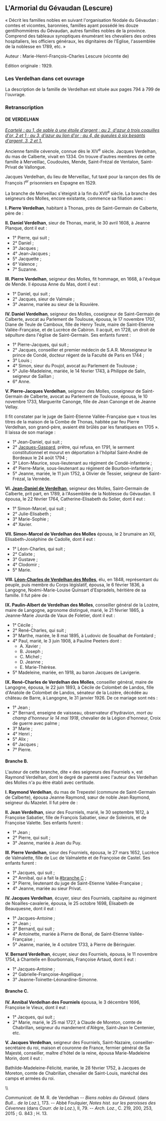 ## L'Armorial du Gévaudan (Lescure)

« Décrit les familles nobles en suivant l'organisation féodale du Gévaudan : comtes et vicomtes, baronnies, familles ayant possédé les douze gentilhommières du Gévaudan, autres familles nobles de la province. Comprend des tableaux synoptiques énumérant les chevaliers des ordres hospitaliers, les officiers généraux, les dignitaires de l'Eglise, l'assemblée de la noblesse en 1789, etc. »

Auteur : Marie-Henri-François-Charles Lescure (vicomte de)

Edition originale : 1929.

### Les Verdelhan dans cet ouvrage

La description de la famille de Verdelhan est située aux pages 794 à 799 de l'ouvrage.

### Retranscription

#### DE VERDELHAN

*[Ecartelé : au 1, de sable à une étoile d'argent ; au 2, d'azur à trois coquilles d'or, 2 et 1 ; au 3, d'azur au lion d'or ; au 4, de gueules à six besants d'argent, 3, 2 et 1.](armoiries_des_verdelhan)*

Ancienne famille cévenole, connue dès le XIV<sup>e</sup> siècle. Jacques Verdelhan, du mas de Calberte, vivait en 1334. On trouve d'autres membres de cette famille à Merveillac, Coudoules, Mende, Saint-Frézal de Ventalon, Saint-Privat de Vallongue.

Jacques Verdelhan, du lieu de Merveillac, fut taxé pour la rançon des fils de François I<sup>er</sup> prisonniers en Espagne en 1529.

La branche de Merveillac s'éteignit à la fin du XVII<sup>e</sup> siècle. La branche des seigneurs des Molles, encore existante, commence sa filiation avec :

 **I. Pierre Verdelhan**, habitant à Thonas, près de Saint-Germain de Calberte, père de :


 **II. Daniel Verdelhan**, sieur de Thonas, marié, le 30 avril 1608, à Jeanne Planque, dont il eut :

 * 1° Pierre, qui suit ;
 * 2° Daniel ;
 * 3° Jacques ;
 * 4° Jean-Jacques ;
 * 5° Jacquette ;
 * 6° Valence ;
 * 7° Suzanne.

 **III. Pierre Verdelhan**, seigneur des Molles, fit hommage, en 1668, à l'évêque de Mende. Il épousa Anne du Mas, dont il eut :

 * 1° Daniel, qui suit ;
 * 2° Jacques, sieur de Valmale ;
 * 3° Jeanne, mariée au sieur de la Rouvière.

 **IV. Daniel Verdelhan**, seigneur des Molles, coseigneur de Saint-Germain de Calberte, avocat au Parlement de Toulouse, épousa, le 17 novembre 1707, Diane de Teule de Camboux, fille de Henry Teule, maire de Saint-Etienne Vallée-Française, et de Lucrèce de Cabiron. Il acquit, en 1728, un droit de sépulture dans l'église de Saint-Germain. Ses enfants furent :

 * 1° Pierre-Jacques, qui suit ;
 * 2° Jacques, conseiller et premier médecin de S.A.R. Monseigneur le prince de Condé, docteur régent de la Faculté de Paris en 1744 ;
 * 3° Louis ;
 * 4° Simon, sieur du Poujol, avocat au Parlement de Toulouse ;
 * 5° Julie-Madeleine, mariée, le 14 février 1743, à Philippe de Salin, seigneur de Saillan ;
 * 6° Anne.

 **V. Pierre-Jacques Verdelhan**, seigneur des Molles, coseigneur de Saint-Germain de Calberte, avocat au Parlement de Toulouse,
        épousa, le 10 novembre 1733, Marguerite Canonge, fille de Jean Canonge et de Jeanne Vellay.

Il fit constater par le juge de Saint-Etienne Vallée-Française que « tous les titres de la maison de la Combe de Thonas, habitée par feu Pierre Verdelhan, son grand-père, avaient été brûlés par les fanatiques en 1705 ». Il laissa de son mariage :

 * 1° Jean-Daniel, qui suit ;
 * 2° [Jacques-Gaspard](jacques-gaspard_verdelhan_des_molles_1739-1794), prêtre, qui refusa, en 1791, le serment constitutionnel et mourut en déportation à l'hôpital Saint-André de Bordeaux le 24 août 1794 ;
 * 3° Léon-Maurice, sous-lieutenant au régiment de Condé-infanterie ;
 * 4° Pierre-Marie, sous-lieutenant au régiment de Bourbon-infanterie ;
 * 5° Jeanne, mariée, le 11 juin 1752, à Olivier de Tessier, seigneur de Saint-Frézal, la Vernède.

 **VI. [Jean-Daniel de Verdelhan](jean-daniel_verdelhan_des_molles_1737-1822)**, seigneur des Molles, Saint-Germain de Calberte, prit part, en 1789, à l'Assemblée de la Noblesse du Gévaudan. Il épousa, le 22 février 1764, Catherine-Elisabeth du Solier, dont il eut :

 * 1° Simon-Marcel, qui suit ;
 * 2° Julie-Elisabeth ;
 * 3° Marie-Sophie ;
 * 4° Xavier.

 **VII. Simon-Marcel de Verdelhan des Molles** épousa, le 2 brumaire an XII, Elisabeth-Joséphine de Cadolle, dont il eut :

 * 1° Léon-Charles, qui suit ;
 * 2° Calixte ;
 * 3° Gustave ;
 * 4° Clodomir ;
 * 5° Marie.

 **VIII. [Léon-Charles de Verdelhan des Molles](charles-leon_verdelhan_des_molles_1805-1868)**, élu, en 1848, représentant du peuple, puis membre du Corps législatif, épousa, le 6 février 1836, à Langogne, Noémi-Marie-Louise Quinsart d'Espradels, héritière de sa famille. Il fut père de :


 **IX. Paulin-Albert de Verdelhan des Molles**, conseiller général de la Lozère, maire de Langogne, agronome distingué, marié, le 21 février 1865, à Jeanne-Marie Jourda de Vaux de Foletier, dont il eut :

 * 1° Cécile ;
 * 2° René-Charles, qui suit ;
 * 3° Marthe, mariée, le 8 mai 1895, à Ludovic de Soualhat de Fontalard ;
 * 4° Paul, marié, le 3 juin 1908, à Pauline Peeters dont :
   * A. Xavier ;
   * B. Joseph ;
   * C. Michel ;
   * D. Jeanne ;
   * E. Marie-Thérèse.
 * 5° Madeleine, mariée, en 1918, au baron Jacques de Lavigerie.

 **IX. René-Charles de Verdelhan des Molles**, conseiller général, maire de Langogne, épousa, le 22 juin 1893, à Cécile de Colombet de Landos, fille d'Anatole de Colombet de Landos, sénateur de la Lozère, décédée au château de Barre, à Langogne, le 31 janvier 1926. De ce mariage sont nés :

 * 1° Jean ;
 * 2° Bernard, enseigne de vaisseau, observateur d'hydravion, *mort au champ d'honneur le 14 mai 1918*, chevalier de la Légion d'honneur, Croix de guerre avec palme ;
 * 3° Marie ;
 * 4° Henri ;
 * 5° Alix ;
 * 6° Jacques ;
 * 7° Pierre.

#### Branche B.

L'auteur de cette branche, dite « des seigneurs des Fourniels », est Raymond Verdelhan, dont le degré de parenté avec l'auteur des Verdelhan des Molles n'a pu être établi avec certitude.

 **I. Raymond Verdelhan**, du mas de Trepestel (commune de Saint-Germain de Calberte), épousa Jeanne Raymond, sœur de noble Jean Raymond, seigneur du Mazelet. Il fut père de :

 **II. Jean Verdelhan**, sieur des Fourniels, marié, le 30 septembre 1612, à Françoise Sabatier, fille de François Sabatier, sieur de Soleirols, et de Françoise Valette. Ses enfants furent :

 * 1° Jean ;
 * 2° Pierre, qui suit ;
 * 3° Jeanne, mariée à Jean du Puy.

 **III. Pierre Verdelhan**, sieur des Fourniels, épousa, le 27 mars 1652, Lucrèce de Valmalette, fille de Luc de Valmalette et de Françoise de Castel. Ses enfants furent :

 * 1° Jacques, qui suit ;
 * 2° Annibal, qui a fait la [#branche C](#branche_C) ;
 * 3° Pierre, lieutenant du juge de Saint-Etienne Vallée-Française ;
 * 4° Jeanne, mariée au sieur Privat.

 **IV. Jacques Verdelhan**, écuyer, sieur des Fourniels, capitaine au régiment de Noailles-cavalerie, épousa, le 25 octobre 1698, Elisabeth de Beauquesne, dont il eut :

 * 1° Jacques-Antoine ;
 * 2° Jean ;
 * 3° Bernard, qui suit ;
 * 4° Antoinette, mariée à Pierre de Bonal, de Saint-Etienne Vallée-Française ;
 * 5° Jeanne, mariée, le 4 octobre 1733, à Pierre de Béringuier.

 **V. Bernard Verdelhan**, écuyer, sieur des Fourniels, épousa, le 11 novembre 1754, à Chantelle en Bourbonnais, Françoise Artaud, dont il eut :

 * 1° Jacques-Antoine ;
 * 2° Gabrielle-Françoise-Angélique ;
 * 3° Jeanne-Toinette-Léonardine-Simonne.

#### Branche C.

 **IV. Annibal Verdelhan des Fourniels** épousa, le 3 décembre 1696, Françoise le Vieux, dont il eut :

 * 1° Jacques, qui suit ;
 * 2° Marie, marié, le 25 mai 1727, à Claude de Moreton, comte de Chabrillan, seigneur du mandement d'Alègre, Saint-Jean le Centenier, etc.

 **V. Jacques Verdelhan**, seigneur des Fourniels, Saint-Nazaire, conseiller-secrétaire du roi, maison et couronne de France, fermier général de Sa Majesté, conseiller, maître d'hôtel de la reine, épousa Marie-Madeleine Morin, dont il eut :

Bathilde-Madeleine-Félicité, mariée, le 28 février 1752, à Jacques de Moreton, comte de Chabrillan, chevalier de Saint-Louis, maréchal des camps et armées du roi.

\\\

*Communicat.* de M. R. de Verdelhan -- *Biens nobles du Gévaud.* (dans *Bull... de la Loz.*), 173. -- Abbé Foulquier, *Notes hist. sur les paroisses des Cévennes* (dans *Courr. de la Loz.*), II, 79.
-- *Arch. Loz.*, C. 219, 200, 253, 2015 ; G. 843 ; H. 13.
